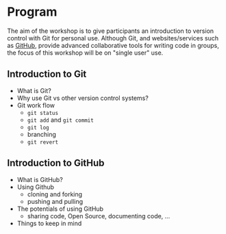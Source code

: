 # Program

The aim of the workshop is to give participants an introduction to version control with Git for personal use. Although Git, and websites/services such as [GitHub](https://github.com), provide advanced collaborative tools for writing code in groups, the focus of this workshop will be on "single user" use.


## Introduction to Git

* What is Git?
* Why use Git vs other version control systems?
* Git work flow
	- ``git status``
	- ``git add`` and ``git commit``
	- ``git log``
	- branching
	- ``git revert``
	
## Introduction to GitHub

* What is GitHub?
* Using Github
  - cloning and forking
  - pushing and pulling
* The potentials of using GitHub
  - sharing code, Open Source, documenting code, ...
* Things to keep in mind

